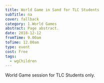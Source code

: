 ```yaml
---
title: World Game in Sand for TLC Students
subTitle: na
cover: fallback
category: 1.World Games
abstract: Page abstract.
date: 2018-12-12
fromTime: 9.00am
toTime: 12.00am
type: event
cost: Free
tags:
  - wgChildren
---
```


World Game session for TLC Students only.

